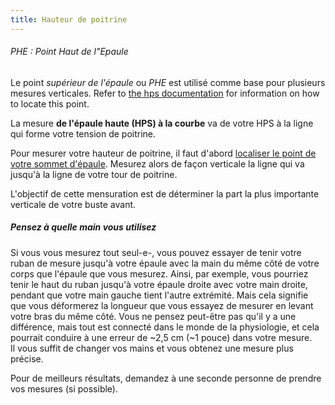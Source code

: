 ```yaml
---
title: Hauteur de poitrine
---
```


<Note>

###### PHE : Point Haut de l"Epaule

Le point _supérieur de l'épaule_ ou _PHE_ est utilisé comme base pour plusieurs mesures verticales.
Refer to [the hps documentation](/docs/sewing/hps/) for information on how to locate this point.

</Note>

La mesure **de l'épaule haute (HPS) à la courbe** va de votre HPS à la ligne qui forme votre tension de poitrine.

Pour mesurer votre hauteur de poitrine, il faut d'abord [localiser le point de votre sommet d'épaule](/docs/sewing/hps/). Mesurez alors de façon verticale la ligne qui va jusqu'à la ligne de votre tour de poitrine.

L'objectif de cette mensuration est de déterminer la part la plus importante verticale de votre buste avant.

<Tip>

##### Pensez à quelle main vous utilisez

Si vous vous mesurez tout seul-e-, vous pouvez essayer de tenir votre ruban de mesure jusqu'à votre épaule avec la main du même côté de votre corps que l'épaule que vous mesurez. Ainsi, par exemple, vous pourriez tenir le haut du 
ruban jusqu'à votre épaule droite avec votre main droite, pendant que votre main gauche tient l'autre extrémité.
Mais cela signifie que vous déformerez la longueur que vous essayez de mesurer en levant votre bras du même côté.
Vous ne pensez peut-être pas qu'il y a une différence, mais tout est connecté dans le monde de la physiologie, et cela pourrait conduire à une erreur de ~2,5 cm (~1 pouce) dans votre mesure.  
Il vous suffit de changer vos mains et vous obtenez une mesure plus précise.

Pour de meilleurs résultats, demandez à une seconde personne de prendre vos mesures (si possible).

</Tip>
<MeasieImage />
